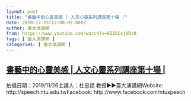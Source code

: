 ```yaml
---
layout: post
title: "書藝中的心靈美感 | 人文心靈系列講座第十場 |"
date: 2020-12-25T12:00:02.000Z
author: 臺大演講網
from: https://www.youtube.com/watch?v=6SI6CsjVRz0
tags: [ 臺大演講網 ]
categories: [ 臺大演講網 ]
---
```

<!--1608897602000-->
[書藝中的心靈美感 | 人文心靈系列講座第十場 |](https://www.youtube.com/watch?v=6SI6CsjVRz0)
------

<div>
拍攝日期：2019/11/26主講人：杜忠誥 教授►►臺大演講網Website: http://speech.ntu.edu.twFacebook: http://www.facebook.com/ntuspeech
</div>

